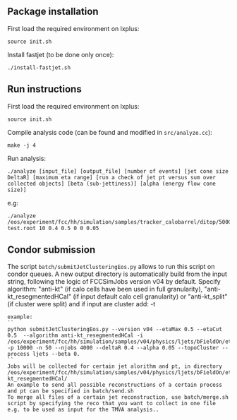 []() Package installation
--------------------------
First load the required environment on lxplus:
```
source init.sh
```
Install fastjet (to be done only once):
```
./install-fastjet.sh
```

[]() Run instructions
----------------------


First load the required environment on lxplus:
```
source init.sh
```
Compile analysis code (can be found and modified in ```src/analyze.cc```):

```
make -j 4
```
Run analysis:
```
./analyze [input_file] [output_file] [number of events] [jet cone size DeltaR] [maximum eta range] [run a check of jet pt versus sum over collected objects] [beta (sub-jettiness)] [alpha (energy flow cone size)]
```
e.g:
```
./analyze /eos/experiment/fcc/hh/simulation/samples/tracker_calobarrel/ditop/500GeV/NTUP/output_helsens_20171011151211690.root test.root 10 0.4 0.5 0 0 0.05
```


[]() Condor submission
--------------------

The script ```batch/submitJetClusteringEos.py``` allows to run this script on condor queues.
A new output directory is automatically build from the input string, following the logic of FCCSimJobs version v04 by default.
Specify algorithm: "anti-kt" (if calo cells have been used in full granularity), "anti-kt_resegmentedHCal" (if input default calo cell granularity) or "anti-kt_split" (if cluster were split) and if input are cluster add: -t
```
example:
``
python submitJetClusteringEos.py --version v04 --etaMax 0.5 --etaCut 0.5  --algorithm anti-kt_resegmentedHCal -i /eos/experiment/fcc/hh/simulation/samples/v04/physics/ljets/bFieldOn/etaTo0.5/10000GeV/ntup/topoClusters/electronicsNoise/resegmentedHCal/calibrated/benchmark/420/ -p 10000 -n 50 --njobs 4000 --deltaR 0.4 --alpha 0.05 --topoCluster --process ljets --beta 0.
``
Jobs will be collected for certain jet alorithm and pt, in directory /eos/experiment/fcc/hh/simulation/samples/v04/physics/ljets/bFieldOn/etaTo0.5/10000GeV/ana/JetClustering/anti-kt_resegmentedHCal/
An example to send all possible reconstructions of a certain process and pt can be specified in batch/send.sh
To merge all files of a certain jet reconstruction, use batch/merge.sh script by specifying the reco that you want to collect in one file e.g. to be used as input for the TMVA analysis..
```
